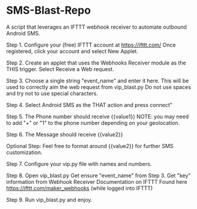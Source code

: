 # SMS-Blast-Repo
A script that leverages an IFTTT webhook receiver to automate outbound Android SMS.

Step 1.
Configure your (free) IFTTT account at <https://ifttt.com/>
Once registered, click your account and select New Applet.

Step 2.
Create an applet that uses the Webhooks Receiver module as the THIS trigger.
Select Receive a Web request.

Step 3.
Choose a single string "event_name" and enter it here.
This will be used to correctly aim the web request from vip_blast.py
Do not use spaces and try not to use special characters.

Step 4.
Select Android SMS as the THAT action and press connect"

Step 5.
The Phone number should receive {{value1}}
NOTE: you may need to add "+" or "1" to the phone number depending on your geolocation.

Step 6.
The Message should receive {{value2}}

Optional Step: Feel free to format around {{value2}} for further SMS customization.

Step 7.
Configure your vip.py file with names and numbers.

Step 8.
Open vip_blast.py
Get ensure "event_name" from Step 3.
Get "key" information from Webhook Receiver Documentation on IFTTT
Found here <https://ifttt.com/maker_webhooks> (while logged into IFTTT)


Step 9.
Run vip_blast.py and enjoy.
